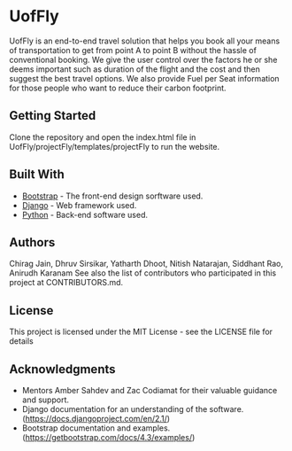 # UofFly
UofFly is an end-to-end travel solution that helps you book all your means of transportation to get from point A to point B without the hassle of 
conventional booking. We give the user control over the factors he or she deems important such as duration of the flight and the cost and then 
suggest the best travel options. We also provide Fuel per Seat information for those people who want to reduce their carbon footprint.


## Getting Started
Clone the repository and open the index.html file in UofFly/projectFly/templates/projectFly to run the website.


## Built With
* [Bootstrap](https://getbootstrap.com) - The front-end design sorftware used.
* [Django](https://www.djangoproject.com) - Web framework used.
* [Python](https://www.python.org) - Back-end software used.


## Authors
Chirag Jain, Dhruv Sirsikar, Yatharth Dhoot, Nitish Natarajan, Siddhant Rao, Anirudh Karanam
See also the list of contributors who participated in this project at CONTRIBUTORS.md.


## License
This project is licensed under the MIT License - see the LICENSE file for details


## Acknowledgments
* Mentors Amber Sahdev and Zac Codiamat for their valuable guidance and support.
* Django documentation for an understanding of the software. (https://docs.djangoproject.com/en/2.1/)
* Bootstrap documentation and examples. (https://getbootstrap.com/docs/4.3/examples/)
